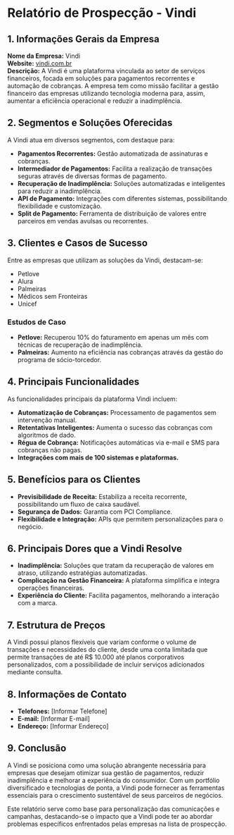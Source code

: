 # Relatório de Prospecção - Vindi

## 1. Informações Gerais da Empresa
**Nome da Empresa:** Vindi  
**Website:** [vindi.com.br](https://vindi.com.br)  
**Descrição:** A Vindi é uma plataforma vinculada ao setor de serviços financeiros, focada em soluções para pagamentos recorrentes e automação de cobranças. A empresa tem como missão facilitar a gestão financeiro das empresas utilizando tecnologia moderna para, assim, aumentar a eficiência operacional e reduzir a inadimplência.

## 2. Segmentos e Soluções Oferecidas
A Vindi atua em diversos segmentos, com destaque para:
- **Pagamentos Recorrentes:** Gestão automatizada de assinaturas e cobranças.
- **Intermediador de Pagamentos:** Facilita a realização de transações seguras através de diversas formas de pagamento.
- **Recuperação de Inadimplência:** Soluções automatizadas e inteligentes para reduzir a inadimplência.
- **API de Pagamento:** Integrações com diferentes sistemas, possibilitando flexibilidade e customização.
- **Split de Pagamento:** Ferramenta de distribuição de valores entre parceiros em vendas avulsas ou recorrentes.

## 3. Clientes e Casos de Sucesso
Entre as empresas que utilizam as soluções da Vindi, destacam-se:
- Petlove
- Alura
- Palmeiras
- Médicos sem Fronteiras
- Unicef

### Estudos de Caso
- **Petlove:** Recuperou 10% do faturamento em apenas um mês com técnicas de recuperação de inadimplência.
- **Palmeiras:** Aumento na eficiência nas cobranças através da gestão do programa de sócio-torcedor.

## 4. Principais Funcionalidades
As funcionalidades principais da plataforma Vindi incluem:
- **Automatização de Cobranças:** Processamento de pagamentos sem intervenção manual.
- **Retentativas Inteligentes:** Aumenta o sucesso das cobranças com algoritmos de dado.
- **Régua de Cobrança:** Notificações automáticas via e-mail e SMS para cobranças não pagas.
- **Integrações com mais de 100 sistemas e plataformas.**

## 5. Benefícios para os Clientes
- **Previsibilidade de Receita:** Estabiliza a receita recorrente, possibilitando um fluxo de caixa saudável.
- **Segurança de Dados:** Garantia com PCI Compliance.
- **Flexibilidade e Integração:** APIs que permitem personalizações para o negócio.

## 6. Principais Dores que a Vindi Resolve
- **Inadimplência:** Soluções que tratam da recuperação de valores em atraso, utilizando estratégias automatizadas.
- **Complicação na Gestão Financeira:** A plataforma simplifica e integra operações financeiras.
- **Experiência do Cliente:** Facilita pagamentos, melhorando a interação com a marca.

## 7. Estrutura de Preços
A Vindi possui planos flexíveis que variam conforme o volume de transações e necessidades do cliente, desde uma conta limitada que permite transações de até R$ 10.000 até planos corporativos personalizados, com a possibilidade de incluir serviços adicionados mediante consulta.

## 8. Informações de Contato
- **Telefones:** [Informar Telefone]
- **E-mail:** [Informar E-mail]
- **Endereço:** [Informar Endereço]

## 9. Conclusão
A Vindi se posiciona como uma solução abrangente necessária para empresas que desejam otimizar sua gestão de pagamentos, reduzir inadimplência e melhorar a experiência do consumidor. Com um portfólio diversificado e tecnologias de ponta, a Vindi pode fornecer as ferramentas essenciais para o crescimento sustentável de seus parceiros de negócios.

Este relatório serve como base para personalização das comunicações e campanhas, destacando-se o impacto que a Vindi pode ter ao abordar problemas específicos enfrentados pelas empresas na lista de prospecção.